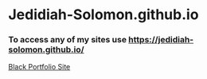 # Jedidiah-Solomon.github.io



### To access any of my sites use  https://jedidiah-solomon.github.io/
<a href="https://jedidiah-solomon.github.io/ALX-INSPIRED-WEBSITE/" target="_blank">Black Portfolio Site</a>
